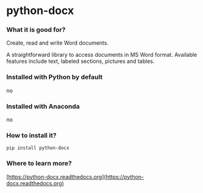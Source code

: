 
# python-docx

### What it is good for?

Create, read and write Word documents.

A straightforward library to access documents in MS Word format. Available features include text, labeled sections, pictures and tables.

### Installed with Python by default

no

### Installed with Anaconda

no

### How to install it?

    pip install python-docx

### Where to learn more?

[https://python-docx.readthedocs.org](https://python-docx.readthedocs.org)

